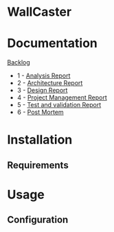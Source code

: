# WallCaster

# Documentation 

[Backlog](doc/backlog.md)

- 1 - [Analysis Report](doc/analysis-report.md)
- 2 - [Architecture Report](doc/architecture-report.md)
- 3 - [Design Report](doc/design-report.md)
- 4 - [Project Management Report](doc/management-report.md)
- 5 - [Test and validation Report](doc/test-report.md)
- 6 - [Post Mortem](doc/post-mortem.md)

# Installation

## Requirements

# Usage

## Configuration
